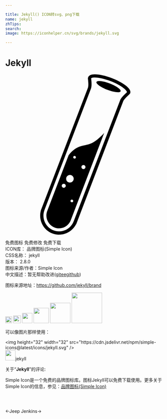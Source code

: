 ```yaml
---

title: Jekyll() ICON转svg、png下载
name: jekyll
zhTips: 
search: 
image: https://iconhelper.cn/svg/brands/jekyll.svg

---
```


# Jekyll  <small style="font-size: 60%;font-weight: 100"></small>

<div id="svg" class="svg-wrap">
<svg role="img" viewBox="0 0 24 24" xmlns="http://www.w3.org/2000/svg"><title>Jekyll icon</title><path d="M8.073 24c-.348 0-.689-.063-1.02-.189-1.375-.525-2.104-2.02-1.726-3.402l-.015-.006.09-.226L12.399 2.01c.105-.27.057-.91.006-1.267-.016-.085-.016-.161.008-.24l.008-.023.006-.015V.458l.009-.019c.108-.292.45-.439 1.008-.439.673 0 1.602.21 2.551.573.797.307 1.523.689 2.033 1.075.602.45.842.854.707 1.2l-.031.045-.016.015c-.045.061-.09.12-.15.165-.314.271-.764.735-.84.945l-7.063 18.421-.016-.006c-.494.948-1.457 1.557-2.543 1.561H8.07l.003.006zm-2.187-3.718l-.02.05c-.447 1.201.162 2.557 1.364 3.018.271.105.551.154.837.154.971 0 1.83-.585 2.188-1.5l.027-.061 6.959-18.09c.146-.39.84-1.02.979-1.14l.016-.016c.012-.015.02-.015.02-.03 0-.06-.061-.27-.557-.645-.479-.36-1.154-.72-1.904-1.005-.868-.328-1.768-.539-2.368-.539-.39 0-.524.082-.545.126v.04c.016.104.147 1.035-.034 1.515l-6.962 18.12v.003zm8.95-11.507s-.964 1.109-1.843 1.509c-.88.398-1.529.293-2.32.756-.789.461-1.188 1.103-1.188 1.103L6.27 20.505c-.348.944.168 2.05 1.125 2.42.96.369 2.04-.12 2.412-1.056l5.029-13.094zM9.905 18.76c.104-.041.225 0 .266.105.042.104 0 .222-.105.264-.104.043-.225 0-.266-.104-.042-.097 0-.216.105-.265zm-1.014-1.802c-.152.068-.334 0-.397-.155-.07-.152 0-.334.154-.397.154-.07.335 0 .398.153.074.15.008.314-.155.39v.009zm.286-1.096c-.123-.288 0-.623.287-.758.285-.124.615 0 .75.285.121.289 0 .624-.285.757-.3.126-.629 0-.765-.285l.013.001zm2.426-2.258c.153-.074.335 0 .398.15.07.154 0 .336-.153.399-.155.07-.337 0-.399-.155-.074-.152 0-.334.154-.397v.003zm-1.293-1.379c.105-.042.226 0 .266.105.043.104 0 .226-.104.266-.104.042-.226 0-.265-.104-.044-.106.006-.227.103-.267zM13.681 1.14c.1-.261.993-.162 1.995.226.999.384 1.729.909 1.63 1.17-.104.264-.997.164-1.996-.221-1.005-.385-1.734-.91-1.632-1.176h.003z"/></svg>
</div>
<detail full-name='jekyll'></detail>

<div class="detail-page">
<p>
<span><span class="badge-success badge">免费图标</span> <span class="badge-success badge">免费修改</span>  <span class="badge-success badge">免费下载</span> </span>
<br/>
<span>
ICON库：
<span class="badge-secondary badge">品牌图标(Simple Icon)</span> 
</span>
<br/>
<span>
CSS名称：
<span class="badge-secondary badge">jekyll</span> 
</span>

<br/>
<span>
版本：
<span class="badge-secondary badge">2.8.0</span> 
</span>
<br/>
<span>图标来源/作者：<span class="badge-light badge">Simple Icon</span></span> 
<br/>
<span class="zh-detail">中文描述：暂无<span class="help-link"><span>帮助改进</span>(<a href="https://gitee.com/liuwave/icon-helper/edit/master/json/brands/jekyll.json" target="_blank" rel="noopener noreferrer">gitee</a><a href="https://github.com/liuwave/icon-helper/edit/master/json/brands/jekyll.json" target="_blank" rel="noopener noreferrer">github</a></span>)</span><br/>
</p>
</div><div class="description description alert alert-light"><p>图标来源地址：<a href="https://github.com/jekyll/brand" target="_blank" rel="noopener noreferrer">https://github.com/jekyll/brand</a></p></div>
<div class="alert alert-dark">
<img height="21" width="21" src="https://cdn.jsdelivr.net/npm/simple-icons@latest/icons/jekyll.svg" />
<img height="24" width="24" src="https://cdn.jsdelivr.net/npm/simple-icons@latest/icons/jekyll.svg" />
<img height="32" width="32" src="https://cdn.jsdelivr.net/npm/simple-icons@latest/icons/jekyll.svg" />
<img height="48" width="48" src="https://cdn.jsdelivr.net/npm/simple-icons@latest/icons/jekyll.svg" />
<img height="64" width="64" src="https://cdn.jsdelivr.net/npm/simple-icons@latest/icons/jekyll.svg" />
<img height="96" width="96" src="https://cdn.jsdelivr.net/npm/simple-icons@latest/icons/jekyll.svg" />

</div>
<div>
  <p>可以像图片那样使用：    
  </p>
  <div class="alert alert-primary" style="font-size: 14px">
    &lt;img height="32" width="32" src="https://cdn.jsdelivr.net/npm/simple-icons@latest/icons/jekyll.svg" /&gt;
    <copy-btn content='<img height="32" width="32" src="https://cdn.jsdelivr.net/npm/simple-icons@latest/icons/jekyll.svg" />'></copy-btn>
  </div>
  <div class="alert alert-secondary">
    <img height="32" width="32" src="https://cdn.jsdelivr.net/npm/simple-icons@latest/icons/jekyll.svg" />jekyll
    <copy-btn content="jekyll" btn-title="复制图标名称"></copy-btn>
  </div>
</div>
<div class="icon-detail__container">
<p>关于“<b>Jekyll</b>”的评论:</p>
</div>
<Vssue title="关于“Jekyll”的评论" />
<div><p>Simple Icon是一个免费的品牌图标库。图标Jekyll可以免费下载使用。更多关于  Simple Icon的信息，参见：<a target="_blank" href="https://iconhelper.cn/brands.html">品牌图标(Simple Icon)</a>
</p></div>


<div style="padding:2rem 0 " class="page-nav"><p class="inner"><span class="prev">←<router-link to="/icon/jeep.html">Jeep</router-link></span> <span class="next"><router-link to="/icon/jenkins.html">Jenkins</router-link>→</span></p></div>
